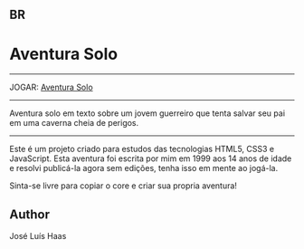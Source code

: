 ## BR
# Aventura Solo
---

JOGAR: [Aventura Solo](https://#)

---

Aventura solo em texto sobre um jovem guerreiro que tenta salvar seu pai em uma caverna cheia de perigos.

---

Este é um projeto criado para estudos das tecnologias HTML5, CSS3 e JavaScript.
Esta aventura foi escrita por mim em 1999 aos 14 anos de idade e resolvi publicá-la agora sem edições, tenha isso em mente ao jogá-la.

Sinta-se livre para copiar o core e criar sua propria aventura!


## Author
José Luís Haas
